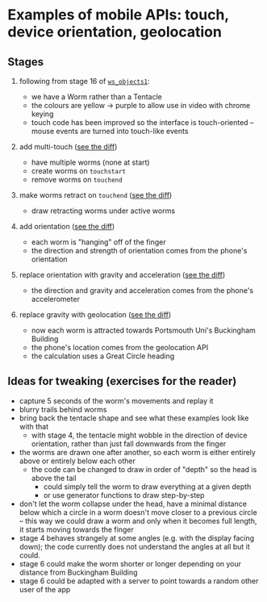 # Examples of mobile APIs: touch, device orientation, geolocation

## Stages

1. following from stage 16 of [`ws_objects1`](https://github.com/portsoc/ws_objects1):

   * we have a Worm rather than a Tentacle
   * the colours are yellow -> purple to allow use in video with chrome keying
   * touch code has been improved so the interface is touch-oriented – mouse events are turned into touch-like events

2. add multi-touch ([see the diff](https://github.com/portsoc/ws_mobile/commit/stage-2))

   * have multiple worms (none at start)
   * create worms on `touchstart`
   * remove worms on `touchend`

3. make worms retract on `touchend` ([see the diff](https://github.com/portsoc/ws_mobile/commit/stage-3))

   * draw retracting worms under active worms

4. add orientation ([see the diff](https://github.com/portsoc/ws_mobile/commit/stage-4))

   * each worm is "hanging" off of the finger
   * the direction and strength of orientation comes from the phone's orientation

5. replace orientation with gravity and acceleration ([see the diff](https://github.com/portsoc/ws_mobile/commit/stage-5))

   * the direction and gravity and acceleration comes from the phone's accelerometer

6. replace gravity with geolocation ([see the diff](https://github.com/portsoc/ws_mobile/commit/stage-6))

   * now each worm is attracted towards Portsmouth Uni's Buckingham Building
   * the phone's location comes from the geolocation API
   * the calculation uses a Great Circle heading

## Ideas for tweaking (exercises for the reader)

* capture 5 seconds of the worm's movements and replay it
* blurry trails behind worms
* bring back the tentacle shape and see what these examples look like with that
  - with stage 4, the tentacle might wobble in the direction of device orientation, rather than just fall downwards from the finger
* the worms are drawn one after another, so each worm is either entirely above or entirely below each other
  - the code can be changed to draw in order of "depth" so the head is above the tail
    * could simply tell the worm to draw everything at a given depth
    * or use generator functions to draw step-by-step
* don't let the worm collapse under the head, have a minimal distance below which a circle in a worm doesn't move closer to a previous circle
  – this way we could draw a worm and only when it becomes full length, it starts moving towards the finger
* stage 4 behaves strangely at some angles (e.g. with the display facing down); the code currently does not understand the angles at all but it could.
* stage 6 could make the worm shorter or longer depending on your distance from Buckingham Building
* stage 6 could be adapted with a server to point towards a random other user of the app
